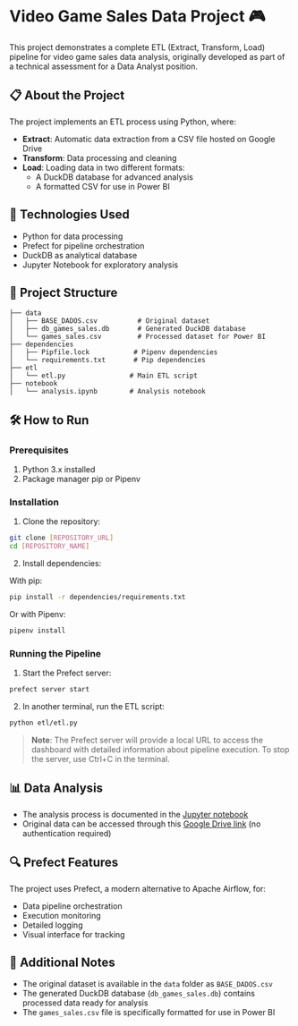 # Video Game Sales Data Project 🎮

This project demonstrates a complete ETL (Extract, Transform, Load) pipeline for video game sales data analysis, originally developed as part of a technical assessment for a Data Analyst position.
## 📋 About the Project

The project implements an ETL process using Python, where:

- **Extract**: Automatic data extraction from a CSV file hosted on Google Drive
- **Transform**: Data processing and cleaning
- **Load**: Loading data in two different formats:
  - A DuckDB database for advanced analysis
  - A formatted CSV for use in Power BI

## 🚀 Technologies Used

- Python for data processing
- Prefect for pipeline orchestration
- DuckDB as analytical database
- Jupyter Notebook for exploratory analysis

## 📁 Project Structure

```
├── data
│   ├── BASE_DADOS.csv          # Original dataset
│   ├── db_games_sales.db       # Generated DuckDB database
│   └── games_sales.csv         # Processed dataset for Power BI
├── dependencies
│   ├── Pipfile.lock           # Pipenv dependencies
│   └── requirements.txt       # Pip dependencies
├── etl
│   └── etl.py                # Main ETL script
├── notebook
│   └── analysis.ipynb        # Analysis notebook
```

## 🛠️ How to Run

### Prerequisites

1. Python 3.x installed
2. Package manager pip or Pipenv

### Installation

1. Clone the repository:
```bash
git clone [REPOSITORY_URL]
cd [REPOSITORY_NAME]
```

2. Install dependencies:

With pip:
```bash
pip install -r dependencies/requirements.txt
```

Or with Pipenv:
```bash
pipenv install
```

### Running the Pipeline

1. Start the Prefect server:
```bash
prefect server start
```

2. In another terminal, run the ETL script:
```bash
python etl/etl.py
```

> **Note**: The Prefect server will provide a local URL to access the dashboard with detailed information about pipeline execution. To stop the server, use Ctrl+C in the terminal.

## 📊 Data Analysis

- The analysis process is documented in the [Jupyter notebook](notebook/analysis.ipynb)
- Original data can be accessed through this [Google Drive link](https://drive.google.com/file/d/1eoy8MlYin9PxbCjozT0kjPXPsq0RXEgY/view?usp=drive_link) (no authentication required)

## 🔍 Prefect Features

The project uses Prefect, a modern alternative to Apache Airflow, for:
- Data pipeline orchestration
- Execution monitoring
- Detailed logging
- Visual interface for tracking

## 📝 Additional Notes

- The original dataset is available in the `data` folder as `BASE_DADOS.csv`
- The generated DuckDB database (`db_games_sales.db`) contains processed data ready for analysis
- The `games_sales.csv` file is specifically formatted for use in Power BI
